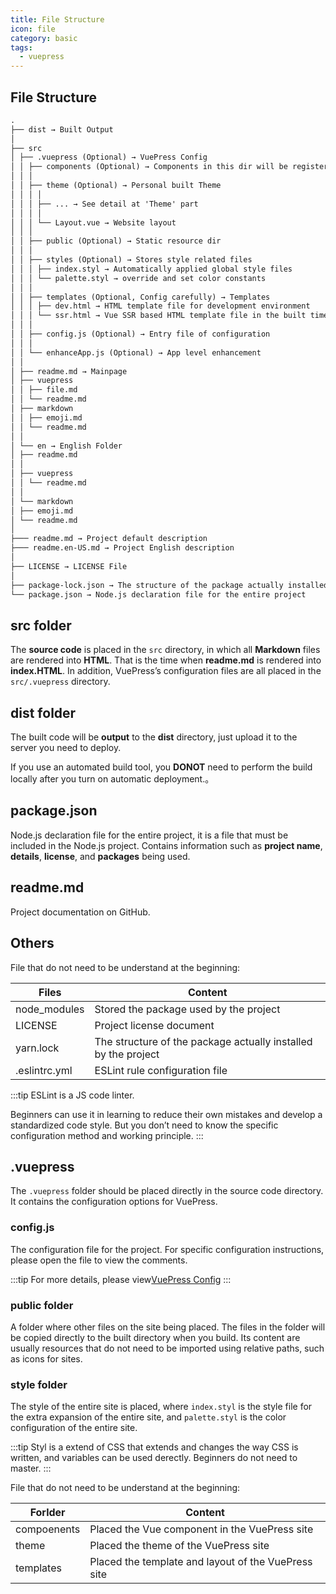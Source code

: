 ```yaml
---
title: File Structure
icon: file
category: basic
tags:
  - vuepress
---
```


## File Structure

```md
.
├── dist → Built Output
│
├── src
│ ├── .vuepress (Optional) → VuePress Config
│ │ ├── components (Optional) → Components in this dir will be registered as global components
│ │ │
│ │ ├── theme (Optional) → Personal built Theme
│ │ │ │
│ │ │ ├── ... → See detail at 'Theme' part
│ │ │ │
│ │ │ └── Layout.vue → Website layout
│ │ │
│ │ ├── public (Optional) → Static resource dir
│ │ │
│ │ ├── styles (Optional) → Stores style related files
│ │ │ ├── index.styl → Automatically applied global style files
│ │ │ └── palette.styl → override and set color constants
│ │ │
│ │ ├── templates (Optional, Config carefully) → Templates
│ │ │ ├── dev.html → HTML template file for development environment
│ │ │ └── ssr.html → Vue SSR based HTML template file in the built time
│ │ │
│ │ ├── config.js (Optional) → Entry file of configuration
│ │ │
│ │ └── enhanceApp.js (Optional) → App level enhancement
│ │
│ ├── readme.md → Mainpage
│ ├── vuepress
│ │ ├── file.md
│ │ └── readme.md
│ ├── markdown
│ │ ├── emoji.md
│ │ └── readme.md
│ │
│ └── en → English Folder
│ ├── readme.md
│ │
│ ├── vuepress
│ │ └── readme.md
│ │
│ └── markdown
│ ├── emoji.md
│ └── readme.md
│
├─── readme.md → Project default description
├─── readme.en-US.md → Project English description
│
├── LICENSE → LICENSE File
│
├── package-lock.json → The structure of the package actually installed by the project
└── package.json → Node.js declaration file for the entire project
```

## src folder

The **source code** is placed in the `src` directory, in which all **Markdown** files are rendered into **HTML**. That is the time when **readme.md** is rendered into **index.HTML**. In addition, VuePress’s configuration files are all placed in the `src/.vuepress` directory.

## dist folder

The built code will be **output** to the **dist** directory, just upload it to the server you need to deploy.

If you use an automated build tool, you **DONOT** need to perform the build locally after you turn on automatic deployment.。

## package.json

Node.js declaration file for the entire project, it is a file that must be included in the Node.js project. Contains information such as **project name**, **details**, **license**, and **packages** being used.

## readme.md

Project documentation on GitHub.

## Others

File that do not need to be understand at the beginning:

| Files         | Content                                                        |
| ------------- | -------------------------------------------------------------- |
| node_modules  | Stored the package used by the project                         |
| LICENSE       | Project license document                                       |
| yarn.lock     | The structure of the package actually installed by the project |
| .eslintrc.yml | ESLint rule configuration file                                 |

:::tip
ESLint is a JS code linter.

Beginners can use it in learning to reduce their own mistakes and develop a standardized code style. But you don’t need to know the specific configuration method and working principle.
:::

## .vuepress

The `.vuepress` folder should be placed directly in the source code directory. It contains the configuration options for VuePress.

### config.js

The configuration file for the project. For specific configuration instructions, please open the file to view the comments.

:::tip
For more details, please view[VuePress Config](https://v1.vuepress.vuejs.org/config/)
:::

### public folder

A folder where other files on the site being placed. The files in the folder will be copied directly to the built directory when you build. Its content are usually resources that do not need to be imported using relative paths, such as icons for sites.

### style folder

The style of the entire site is placed, where `index.styl` is the style file for the extra expansion of the entire site, and `palette.styl` is the color configuration of the entire site.

:::tip
Styl is a extend of CSS that extends and changes the way CSS is written, and variables can be used derectly. Beginners do not need to master.
:::

File that do not need to be understand at the beginning:

| Forlder     | Content                                             |
| ----------- | --------------------------------------------------- |
| compoenents | Placed the Vue component in the VuePress site       |
| theme       | Placed the theme of the VuePress site               |
| templates   | Placed the template and layout of the VuePress site |
